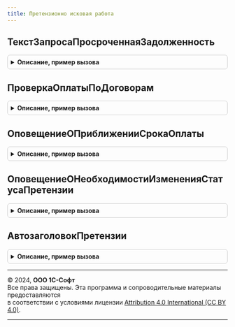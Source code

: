 ```yaml
---
title: Претензионно исковая работа
---
```



## ТекстЗапросаПросроченнаяЗадолженность
<details style="margin: 1em 0; padding: 0.5em; border: 1px solid #ccc; border-radius: 6px;">

<summary style="font-weight: bold; cursor: pointer;">Описание, пример вызова</summary>

```bsl

Функция ТекстЗапросаПросроченнаяЗадолженность(ДобавлятьИтоги) Экспорт
```

Пример вызова
```bsl
Результат = ПретензионноИсковаяРабота.ТекстЗапросаПросроченнаяЗадолженность(ДобавлятьИтоги) 
```
</details>

## ПроверкаОплатыПоДоговорам
<details style="margin: 1em 0; padding: 0.5em; border: 1px solid #ccc; border-radius: 6px;">

<summary style="font-weight: bold; cursor: pointer;">Описание, пример вызова</summary>

```bsl

Процедура ПроверкаОплатыПоДоговорам() Экспорт
```

Пример вызова
```bsl
ПретензионноИсковаяРабота.ПроверкаОплатыПоДоговорам() 
```
</details>

## ОповещениеОПриближенииСрокаОплаты
<details style="margin: 1em 0; padding: 0.5em; border: 1px solid #ccc; border-radius: 6px;">

<summary style="font-weight: bold; cursor: pointer;">Описание, пример вызова</summary>

```bsl

Процедура ОповещениеОПриближенииСрокаОплаты() Экспорт
```

Пример вызова
```bsl
ПретензионноИсковаяРабота.ОповещениеОПриближенииСрокаОплаты() 
```
</details>

## ОповещениеОНеобходимостиИзмененияСтатусаПретензии
<details style="margin: 1em 0; padding: 0.5em; border: 1px solid #ccc; border-radius: 6px;">

<summary style="font-weight: bold; cursor: pointer;">Описание, пример вызова</summary>

```bsl

Процедура ОповещениеОНеобходимостиИзмененияСтатусаПретензии() Экспорт
```

Пример вызова
```bsl
ПретензионноИсковаяРабота.ОповещениеОНеобходимостиИзмененияСтатусаПретензии() 
```
</details>

## АвтозаголовокПретензии
<details style="margin: 1em 0; padding: 0.5em; border: 1px solid #ccc; border-radius: 6px;">

<summary style="font-weight: bold; cursor: pointer;">Описание, пример вызова</summary>

```bsl

Процедура АвтозаголовокПретензии(Претензия, ТабличнаяЧасть, Основание = Неопределено) Экспорт
```

Пример вызова
```bsl
ПретензионноИсковаяРабота.АвтозаголовокПретензии(Претензия, ТабличнаяЧасть, Основание);
```
</details>

---

© 2024, **ООО 1С-Софт**  
Все права защищены. Эта программа и сопроводительные материалы предоставляются  
в соответствии с условиями лицензии [Attribution 4.0 International (CC BY 4.0)](https://creativecommons.org/licenses/by/4.0/legalcode).

---
